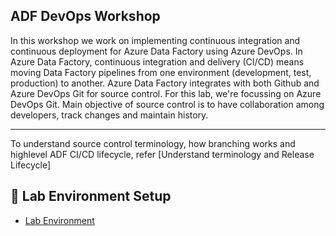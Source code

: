 **ADF DevOps Workshop**
-----------------------------------------------------------------------------------------------------------------------------------------------------------------
In this workshop we work on implementing continuous integration and continuous deployment for Azure Data Factory using Azure DevOps. In Azure Data Factory, continuous integration and delivery (CI/CD) means moving Data Factory pipelines from one environment (development, test, production) to another. Azure Data Factory integrates with both Github and Azure DevOps Git for source control. For this lab, we're focussing on Azure DevOps Git. Main objective of source control is to have collaboration among developers, track changes and maintain history. 

------------------------------------------------------------------------------------------------------------------------------------------------------------------

To understand source control terminology, how branching works and highlevel ADF CI/CD lifecycle, refer [Understand terminology and Release Lifecycle]

**🧪 Lab Environment Setup**
-----------------------------------------------------------------------------------------------------------------------------------------------------------------
+ [Lab Environment](modules/module00.md)
